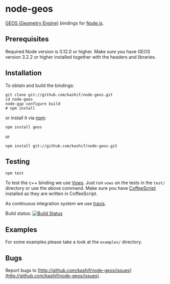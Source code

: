 # node-geos

[GEOS (Geometry Engine)](http://trac.osgeo.org/geos/) bindings for [Node.js](http://nodejs.org/).

## Prerequisites

Required Node version is 0.12.0 or higher. Make sure you have GEOS version 3.2.2 or higher installed together with the headers and libraries.

## Installation

To obtain and build the bindings:

    git clone git://github.com/kashif/node-geos.git
    cd node-geos
    node-gyp configure build
    # npm install

or install it via [npm](http://npmjs.org/):

    npm install geos

or

    npm install git://github.com/kashif/node-geos.git

## Testing

    npm test

To test the c++ binding we use [Vows](http://vowsjs.org/). Just run `vows` on the tests in the `test/` directory or use the above command. Make sure you have [CoffeeScript](http://coffeescript.org/) installed as they are written in CoffeeScript.

As continuous integration system we use [travis](http://travis-ci.org).

Build status: [![Build Status](https://secure.travis-ci.org/kashif/node-geos.png)](http://travis-ci.org/kashif/node-geos)

## Examples

For some examples please take a look at the `examples/` directory.

## Bugs

Report bugs to [http://github.com/kashif/node-geos/issues](http://github.com/kashif/node-geos/issues).
